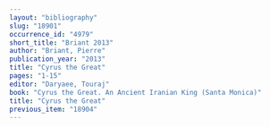 ```yaml
---
layout: "bibliography"
slug: "18901"
occurrence_id: "4979"
short_title: "Briant 2013"
author: "Briant, Pierre"
publication_year: "2013"
title: "Cyrus the Great"
pages: "1-15"
editor: "Daryaee, Touraj"
book: "Cyrus the Great. An Ancient Iranian King (Santa Monica)"
title: "Cyrus the Great"
previous_item: "18904"
---
```

